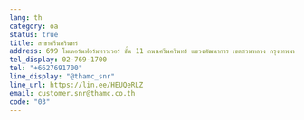```yaml
---
lang: th
category: oa
status: true
title: สาขาศรีนครินทร์
address: 699 โมเดอร์นฟอร์มทาวเวอร์ ชั้น 11 ถนนศรีนครินทร์ แขวงพัฒนาการ เขตสวนหลวง กรุงเทพมหานคร 10250
tel_display: 02-769-1700
tel: "+6627691700"
line_display: "@thamc_snr"
line_url: https://lin.ee/HEUQeRLZ
email: customer.snr@thamc.co.th
code: "03"
---
```

